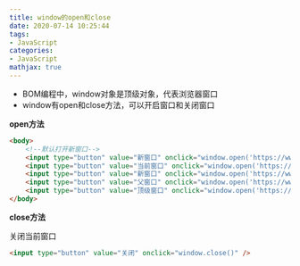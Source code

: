 ```yaml
---
title: window的open和close
date: 2020-07-14 10:25:44
tags:
- JavaScript
categories:
- JavaScript
mathjax: true
---
```


- BOM编程中，window对象是顶级对象，代表浏览器窗口
- window有open和close方法，可以开启窗口和关闭窗口



**open方法**

```html
<body>
    <!--默认打开新窗口-->
    <input type="button" value="新窗口" onclick="window.open('https://www.baidu.com')"> 
    <input type="button" value="当前窗口" onclick="window.open('https://www.baidu.com','_self')"> 
    <input type="button" value="新窗口" onclick="window.open('https://www.baidu.com','_blank')"> 
    <input type="button" value="父窗口" onclick="window.open('https://www.baidu.com','_parent')"> 
    <input type="button" value="顶级窗口" onclick="window.open('https://www.baidu.com','_top')"> 
</body>
```



**close方法**

关闭当前窗口

```html
<input type="button" value="关闭" onclick="window.close()" />
```

